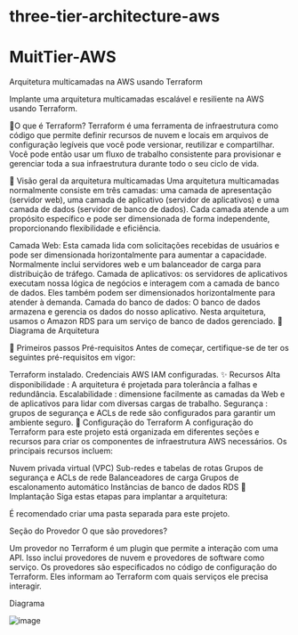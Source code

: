# three-tier-architecture-aws

# MuitTier-AWS

Arquitetura multicamadas na AWS usando Terraform


Implante uma arquitetura multicamadas escalável e resiliente na AWS usando Terraform.

📌O que é Terraform?
Terraform é uma ferramenta de infraestrutura como código que permite definir recursos de nuvem e locais em arquivos de configuração legíveis que você pode versionar, reutilizar e compartilhar. Você pode então usar um fluxo de trabalho consistente para provisionar e gerenciar toda a sua infraestrutura durante todo o seu ciclo de vida.

🚀 Visão geral da arquitetura multicamadas
Uma arquitetura multicamadas normalmente consiste em três camadas: uma camada de apresentação (servidor web), uma camada de aplicativo (servidor de aplicativos) e uma camada de dados (servidor de banco de dados). Cada camada atende a um propósito específico e pode ser dimensionada de forma independente, proporcionando flexibilidade e eficiência.

Camada Web: Esta camada lida com solicitações recebidas de usuários e pode ser dimensionada horizontalmente para aumentar a capacidade. Normalmente inclui servidores web e um balanceador de carga para distribuição de tráfego.
Camada de aplicativos: os servidores de aplicativos executam nossa lógica de negócios e interagem com a camada de banco de dados. Eles também podem ser dimensionados horizontalmente para atender à demanda.
Camada do banco de dados: O banco de dados armazena e gerencia os dados do nosso aplicativo. Nesta arquitetura, usamos o Amazon RDS para um serviço de banco de dados gerenciado.
📌 Diagrama de Arquitetura

🚦 Primeiros passos
Pré-requisitos
Antes de começar, certifique-se de ter os seguintes pré-requisitos em vigor:

Terraform instalado.
Credenciais AWS IAM configuradas.
✨ Recursos
Alta disponibilidade : A arquitetura é projetada para tolerância a falhas e redundância.
Escalabilidade : dimensione facilmente as camadas da Web e de aplicativos para lidar com diversas cargas de trabalho.
Segurança : grupos de segurança e ACLs de rede são configurados para garantir um ambiente seguro.
🔧 Configuração do Terraform
A configuração do Terraform para este projeto está organizada em diferentes seções e recursos para criar os componentes de infraestrutura AWS necessários. Os principais recursos incluem:

Nuvem privada virtual (VPC)
Sub-redes e tabelas de rotas
Grupos de segurança e ACLs de rede
Balanceadores de carga
Grupos de escalonamento automático
Instâncias de banco de dados RDS
🚀 Implantação
Siga estas etapas para implantar a arquitetura:

É recomendado criar uma pasta separada para este projeto.

Seção do Provedor
O que são provedores?

Um provedor no Terraform é um plugin que permite a interação com uma API. Isso inclui provedores de nuvem e provedores de software como serviço. Os provedores são especificados no código de configuração do Terraform. Eles informam ao Terraform com quais serviços ele precisa interagir.

Diagrama

![image](https://github.com/rodrigocflorindo/MuitTier-AWS/assets/24444808/e3dfe6a8-69df-4cd9-84df-9b81845a2c21)




